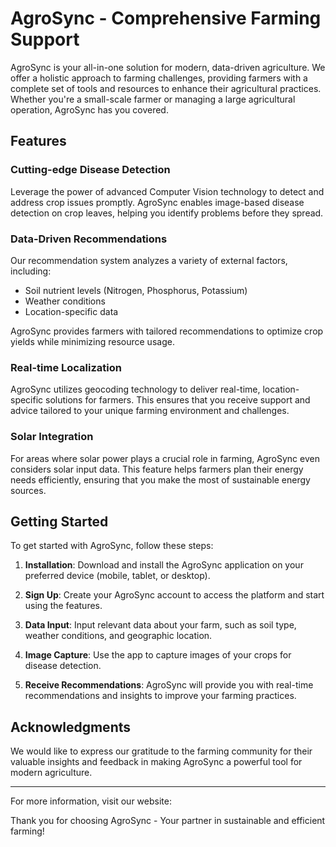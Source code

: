 # AgroSync - Comprehensive Farming Support

AgroSync is your all-in-one solution for modern, data-driven agriculture. We offer a holistic approach to farming challenges, providing farmers with a complete set of tools and resources to enhance their agricultural practices. Whether you're a small-scale farmer or managing a large agricultural operation, AgroSync has you covered.

## Features

### Cutting-edge Disease Detection

Leverage the power of advanced Computer Vision technology to detect and address crop issues promptly. AgroSync enables image-based disease detection on crop leaves, helping you identify problems before they spread.

### Data-Driven Recommendations

Our recommendation system analyzes a variety of external factors, including:

- Soil nutrient levels (Nitrogen, Phosphorus, Potassium)
- Weather conditions
- Location-specific data

AgroSync provides farmers with tailored recommendations to optimize crop yields while minimizing resource usage.

### Real-time Localization

AgroSync utilizes geocoding technology to deliver real-time, location-specific solutions for farmers. This ensures that you receive support and advice tailored to your unique farming environment and challenges.

### Solar Integration

For areas where solar power plays a crucial role in farming, AgroSync even considers solar input data. This feature helps farmers plan their energy needs efficiently, ensuring that you make the most of sustainable energy sources.

## Getting Started

To get started with AgroSync, follow these steps:

1. **Installation**: Download and install the AgroSync application on your preferred device (mobile, tablet, or desktop).

2. **Sign Up**: Create your AgroSync account to access the platform and start using the features.

3. **Data Input**: Input relevant data about your farm, such as soil type, weather conditions, and geographic location.

4. **Image Capture**: Use the app to capture images of your crops for disease detection.

5. **Receive Recommendations**: AgroSync will provide you with real-time recommendations and insights to improve your farming practices.


## Acknowledgments

We would like to express our gratitude to the farming community for their valuable insights and feedback in making AgroSync a powerful tool for modern agriculture.

---

For more information, visit our website: 

Thank you for choosing AgroSync - Your partner in sustainable and efficient farming!

